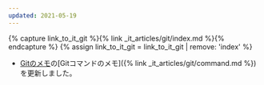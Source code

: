 ```yaml
---
updated: 2021-05-19
---
```

{% capture link_to_it_git %}{% link _it_articles/git/index.md %}{% endcapture %}
{% assign link_to_it_git = link_to_it_git | remove: 'index' %}

- [Gitのメモ]({{link_to_it_git}})の[Gitコマンドのメモ]({% link _it_articles/git/command.md %})を更新しました。